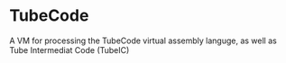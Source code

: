 TubeCode
========

A VM for processing the TubeCode virtual assembly languge, as well as Tube Intermediat Code (TubeIC)
